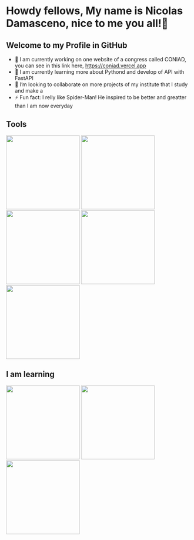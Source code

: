 # Howdy fellows, My name is Nicolas Damasceno, nice to me you all!👋
## Welcome to my Profile in GitHub
<i class="devicon-fastapi-plain-wordmark"></i>

- 🔭 I am currently working on one website of a congress called CONIAD, you can see in this link here, https://coniad.vercel.app
- 🌱 I am currently learning more about Pythond and develop of API with FastAPI
- 👯 I’m looking to collaborate on more projects of my institute that I study and make a 
- ⚡ Fun fact: I relly like Spider-Man! He inspired to be better and greatter than I am now everyday

## Tools
<img loading="lazy" src="https://cdn.jsdelivr.net/gh/devicons/devicon@latest/icons/python/python-original-wordmark.svg" width="200" height="200"/>
<img loading="lazy" src="https://cdn.jsdelivr.net/gh/devicons/devicon@latest/icons/html5/html5-original-wordmark.svg" width="200" height="200"/>
<img loading="lazy" src="https://cdn.jsdelivr.net/gh/devicons/devicon@latest/icons/html5/html5-original-wordmark.svg" width="200" height="200"/>
<img loading="lazy" src="https://cdn.jsdelivr.net/gh/devicons/devicon@latest/icons/css3/css3-original-wordmark.svg" width="200" height="200"/>
<img loading="lazy" src="https://cdn.jsdelivr.net/gh/devicons/devicon@latest/icons/mysql/mysql-original-wordmark.svg" width="200" height="200"/>

## I am learning
<img loading="lazy" src="https://cdn.jsdelivr.net/gh/devicons/devicon@latest/icons/django/django-plain-wordmark.svg" width="200" height="200"/>
<img loading="lazy" src="https://cdn.jsdelivr.net/gh/devicons/devicon@latest/icons/fastapi/fastapi-original-wordmark.svg" width="200" height="200"/>
<img loading="lazy" src="https://cdn.jsdelivr.net/gh/devicons/devicon@latest/icons/linux/linux-original.svg" width="200" height="200"/>
